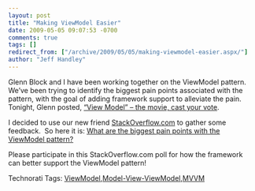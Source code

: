 ```yaml
---
layout: post
title: "Making ViewModel Easier"
date: 2009-05-05 09:07:53 -0700
comments: true
tags: []
redirect_from: ["/archive/2009/05/05/making-viewmodel-easier.aspx/"]
author: "Jeff Handley"
---
```

<!-- more -->
<p>Glenn Block and I have been working together on the ViewModel pattern.  We’ve been trying to identify the biggest pain points associated with the pattern, with the goal of adding framework support to alleviate the pain.  Tonight, Glenn posted, <a target="_blank" href="http://codebetter.com/blogs/glenn.block/archive/2009/05/04/view-model-the-movie-cast-your-vote.aspx">“View Model” – the movie, cast your vote</a>.</p>
<p>I decided to use our new friend <a target="_blank" href="http://www.stackoverflow.com">StackOverflow.com</a> to gather some feedback.  So here it is: <a target="_blank" href="http://stackoverflow.com/questions/823992/what-are-the-biggest-pain-points-with-the-viewmodel-pattern">What are the biggest pain points with the ViewModel pattern?</a></p>
<p>Please participate in this StackOverflow.com poll for how the framework can better support the ViewModel pattern!</p>
<div class="wlWriterEditableSmartContent" id="scid:0767317B-992E-4b12-91E0-4F059A8CECA8:af69cfb2-a285-479a-bfba-b87d27100fec" style="PADDING-RIGHT: 0px; DISPLAY: inline; PADDING-LEFT: 0px; FLOAT: none; PADDING-BOTTOM: 0px; MARGIN: 0px; PADDING-TOP: 0px">Technorati Tags: <a rel="tag" href="http://technorati.com/tags/ViewModel">ViewModel</a>,<a rel="tag" href="http://technorati.com/tags/Model-View-ViewModel">Model-View-ViewModel</a>,<a rel="tag" href="http://technorati.com/tags/MVVM">MVVM</a></div>

